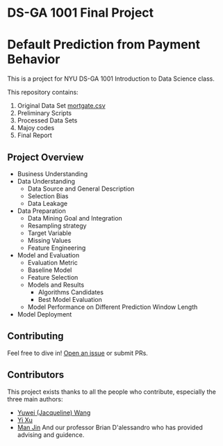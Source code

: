# DS-GA 1001 Final Project 
# Default Prediction from Payment Behavior

This is a project for NYU DS-GA 1001 Introduction to Data Science class.

This repository contains:

1. Original Data Set [mortgate.csv](https://github.com/yuwei-jacque-wang/DS-GA-1001-Project)
2. Preliminary Scripts 
3. Processed Data Sets 
4. Majoy codes
5. Final Report 


## Project Overview

- Business Understanding
- Data Understanding
  - Data Source and General Description
  - Selection Bias
  - Data Leakage
- Data Preparation
  - Data Mining Goal and Integration
  - Resampling strategy
  - Target Variable
  - Missing Values
  - Feature Engineering
- Model and Evaluation
  - Evaluation Metric
  - Baseline Model
  - Feature Selection
  - Models and Results
    - Algorithms Candidates
    - Best Model Evaluation
  - Model Performance on Different Prediction Window Length
- Model Deployment


## Contributing

Feel free to dive in! [Open an issue](https://github.com/yuwei-jacque-wang/DS-GA-1001-Project/issues/new) or submit PRs.

## Contributors

This project exists thanks to all the people who contribute, especially the three main authors:
- [Yuwei (Jacqueline) Wang](https://github.com/yuwei-jacque-wang)
- [Yi Xu](https://www.linkedin.com/in/goodluckxuyi/)
- [Man Jin](https://www.linkedin.com/in/man-jin/)
And our professor Brian D'alessandro who has provided advising and guidence.


